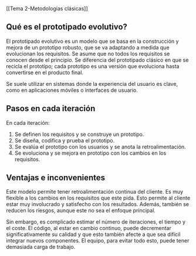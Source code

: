 [[Tema 2-Metodologías clásicas]]

## Qué es el prototipado evolutivo?
El prototipado evolutivo es un modelo que se basa en la construcción y mejora de un prototipo robusto, que se va adaptando a medida que evolucionan los requisitos. Se asume que no todos los requisitos se conocen desde el principio. Se diferencia del prototipado clásico en que se recicla el prototipo; cada prototipo es una versión que evoluciona hasta convertirse en el producto final.

Se suele utilizar en sistemas donde la experiencia del usuario es clave, como en aplicaciones móviles o interfaces de usuario.

## Pasos en cada iteración
En cada iteración:
1. Se definen los requisitos y se construye un prototipo.
2. Se diseña, codifica y prueba el prototipo.
3. Se evalúa el prototipo con los usuarios y se anota la retroalimentación.
4. Se evoluciona y se mejora en prototipo con los cambios en los requisitos.

## Ventajas e inconvenientes
Este modelo permite tener retroalimentación continua del cliente. Es muy flexible a los cambios en los requisitos que este pida. Esto permite al cliente estar muy involucrado y satisfecho con los resultados. Además, también se reducen los riesgos, aunque este no sea el enfoque principal.

Sin embargo, es complicado estimar el número de iteraciones, el tiempo y el coste. El código, al estar en cambio continuo, puede decrementar significativamente su calidad y que esto también afecte a que sea difícil integrar nuevos componentes. El equipo, para evitar todo esto, puede tener demasiada carga de trabajo.